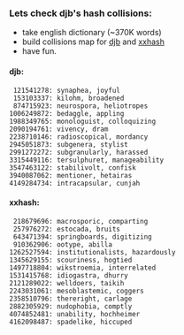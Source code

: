 ### Lets check djb's hash collisions:
* take english dictionary (~370K words)
* build collisions map for [djb](http://www.cse.yorku.ca/~oz/hash.html) and [xxhash](https://cyan4973.github.io/xxHash/)
* have fun.

#### djb:
```
 121541278: synaphea, joyful
 153103337: kilohm, broadened
 874715923: neurospora, heliotropes
1006249872: bedaggle, appling
1988349765: monologuist, colloquizing
2090194761: vivency, dram
2238710146: radioscopical, mordancy
2945051873: subgenera, stylist
2991272272: subgranularly, harassed
3315449116: tersulphuret, manageability
3547463122: stabilivolt, confisk
3940087062: mentioner, hetairas
4149284734: intracapsular, cunjah
```

#### xxhash:
```
 218679696: macrosporic, comparting
 257976272: estocada, bruits
 643471394: springboards, digitizing
 910362906: ootype, abilla
1262527594: institutionalists, hazardously
1345629155: scouriness, hogtied
1497718804: wikstroemia, interrelated
1531415768: idiogastra, dhurry
2121289022: welldoers, taikih
2243031061: mesoblastemic, coggers
2358510796: thereright, carlage
2882305929: nudophobia, comptly
4074852481: unability, hochheimer
4162098487: spadelike, hiccuped
```
